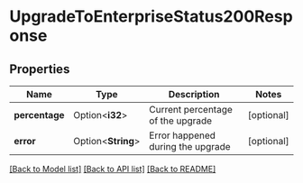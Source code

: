 # UpgradeToEnterpriseStatus200Response

## Properties

Name | Type | Description | Notes
------------ | ------------- | ------------- | -------------
**percentage** | Option<**i32**> | Current percentage of the upgrade | [optional]
**error** | Option<**String**> | Error happened during the upgrade | [optional]

[[Back to Model list]](../README.md#documentation-for-models) [[Back to API list]](../README.md#documentation-for-api-endpoints) [[Back to README]](../README.md)


